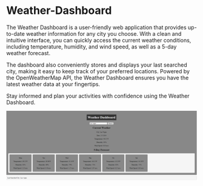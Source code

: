 # Weather-Dashboard
The Weather Dashboard is a user-friendly web application that provides up-to-date weather information for any city you choose. With a clean and intuitive interface, you can quickly access the current weather conditions, including temperature, humidity, and wind speed, as well as a 5-day weather forecast.

The dashboard also conveniently stores and displays your last searched city, making it easy to keep track of your preferred locations. Powered by the OpenWeatherMap API, the Weather Dashboard ensures you have the latest weather data at your fingertips.

Stay informed and plan your activities with confidence using the Weather Dashboard.

![Alt Text](https://github.com/Youthfulmaster/Weather-Dashboard/blob/main/assets/images/weather%20dashboard.PNG)